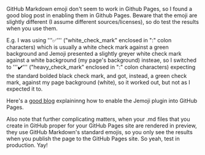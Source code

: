 GitHub Markdown emoji don't seem to work in Github Pages, so I found a good blog post in enabling them in Github Pages. Beware that the emoji are slightly different (I assume different sources/licenses), so do test the results when you use them.

E.g. I was using ''':white_check_mark:''' ("white_check_mark" enclosed in ":" colon characters) which is usually a white check mark against a green background and Jemoji presented a slightly greyer white check mark against a white background (my page's background) insteae, so I switched to ''':heavy_check_mark:''' ("heavy_check_mark" enclosed in ":" colon characters) expecting the standard bolded black check mark, and got, instead, a green check mark, against my page background (white), so it worked out, but not as I expected it to.

Here's a [good blog](https://davemateer.com/2019/05/27/Jemoji) explaininng how to enable the Jemoji plugin into GitHub Pages. 

Also note that further complicating matters, when your .md files that you create in GitHub proper for your GitHub Pages site are rendered in preview, they use GitHub Markdown's standard emojis, so you only see the results when you publish the page to the GitHub Pages site. So yeah, test in production. Yay!
